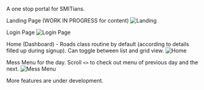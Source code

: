 A one stop portal for SMITians.

Landing Page (WORK IN PROGRESS for content)
![Landing](https://i.imgur.com/OiOhelx.png?1)

Login Page
![Login Page](https://i.imgur.com/RQBtLld.png?1)

Home (Dashboard) - Roads class routine by default (according to details filled up during signup).
Can toggle between list and grid view.
![Home](https://i.imgur.com/z6GDBCJ.png?1)

Mess Menu for the day. Scroll `<>` to check out menu of previous day and the next.
![Mess Menu](https://i.imgur.com/hyzzXYW.png?1)

More features are under development.
